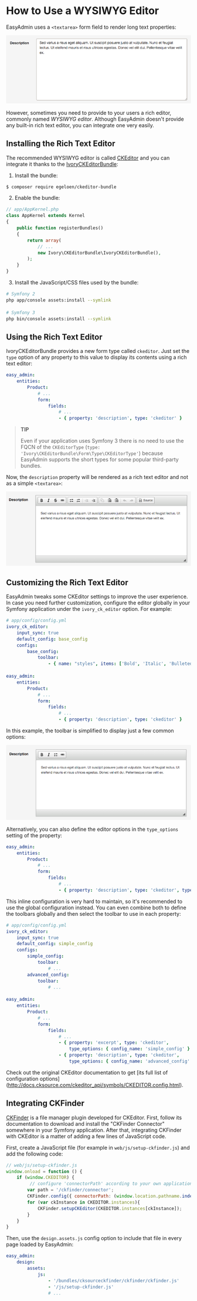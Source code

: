 How to Use a WYSIWYG Editor
===========================

EasyAdmin uses a `<textarea>` form field to render long text properties:

![Default textarea for text elements](../images/wysiwyg/default-textarea.png)

However, sometimes you need to provide to your users a rich editor, commonly
named *WYSIWYG editor*. Although EasyAdmin doesn't provide any built-in rich text
editor, you can integrate one very easily.

Installing the Rich Text Editor
-------------------------------

The recommended WYSIWYG editor is called [CKEditor](http://ckeditor.com/) and
you can integrate it thanks to the [IvoryCKEditorBundle](https://github.com/egeloen/IvoryCKEditorBundle):

1) Install the bundle:

```bash
$ composer require egeloen/ckeditor-bundle
```

2) Enable the bundle:

```php
// app/AppKernel.php
class AppKernel extends Kernel
{
    public function registerBundles()
    {
        return array(
            // ...
            new Ivory\CKEditorBundle\IvoryCKEditorBundle(),
        );
    }
}
```

3) Install the JavaScript/CSS files used by the bundle:

```bash
# Symfony 2
php app/console assets:install --symlink

# Symfony 3
php bin/console assets:install --symlink
```

Using the Rich Text Editor
--------------------------

IvoryCKEditorBundle provides a new form type called `ckeditor`. Just set the
`type` option of any property to this value to display its contents using a
rich text editor:

```yaml
easy_admin:
    entities:
        Product:
            # ...
            form:
                fields:
                    # ...
                    - { property: 'description', type: 'ckeditor' }
```

> **TIP**
>
> Even if your application uses Symfony 3 there is no need to use the FQCN of
> the `CKEditorType` (`type: 'Ivory\CKEditorBundle\Form\Type\CKEditorType'`)
> because EasyAdmin supports the short types for some popular third-party bundles.

Now, the `description` property will be rendered as a rich text editor and not as
a simple `<textarea>`:

![Default WYSIWYG editor](../images/wysiwyg/default-wysiwyg.png)

Customizing the Rich Text Editor
--------------------------------

EasyAdmin tweaks some CKEditor settings to improve the user experience. In case
you need further customization, configure the editor globally in your Symfony
application under the `ivory_ck_editor` option. For example:

```yaml
# app/config/config.yml
ivory_ck_editor:
    input_sync: true
    default_config: base_config
    configs:
        base_config:
            toolbar:
                - { name: "styles", items: ['Bold', 'Italic', 'BulletedList', 'Link'] }

easy_admin:
    entities:
        Product:
            # ...
            form:
                fields:
                    # ...
                    - { property: 'description', type: 'ckeditor' }
```

In this example, the toolbar is simplified to display just a few common options:

![Simple WYSIWYG editor](../images/wysiwyg/simple-wysiwyg.png)

Alternatively, you can also define the editor options in the `type_options`
setting of the property:

```yaml
easy_admin:
    entities:
        Product:
            # ...
            form:
                fields:
                    # ...
                    - { property: 'description', type: 'ckeditor', type_options: { 'config': { 'toolbar': [ { name: 'styles', items: ['Bold', 'Italic', 'BulletedList', 'Link'] } ] } } }
```

This inline configuration is very hard to maintain, so it's recommended to use
the global configuration instead. You can even combine both to define the toolbars
globally and then select the toolbar to use in each property:

```yaml
# app/config/config.yml
ivory_ck_editor:
    input_sync: true
    default_config: simple_config
    configs:
        simple_config:
            toolbar:
                # ...
        advanced_config:
            toolbar:
                # ...

easy_admin:
    entities:
        Product:
            # ...
            form:
                fields:
                    # ...
                    - { property: 'excerpt', type: 'ckeditor',
                        type_options: { config_name: 'simple_config' } }
                    - { property: 'description', type: 'ckeditor',
                        type_options: { config_name: 'advanced_config' } }
```

Check out the original CKEditor documentation to get
[its full list of configuration options] (http://docs.cksource.com/ckeditor_api/symbols/CKEDITOR.config.html).

Integrating CKFinder
--------------------

[CKFinder](https://cksource.com/ckfinder) is a file manager plugin developed for
CKEditor. First, follow its documentation to download and install the "CKFinder
Connector" somewhere in your Symfony application. After that, integrating
CKFinder with CKEditor is a matter of adding a few lines of JavaScript code.

First, create a JavaScript file (for example in `web/js/setup-ckfinder.js`) and
add the following code:

```js
// web/js/setup-ckfinder.js
window.onload = function () {
    if (window.CKEDITOR) {
         // configure 'connectorPath' according to your own application
        var path = '/ckfinder/connector';
        CKFinder.config({ connectorPath: (window.location.pathname.indexOf("app_dev.php") == -1 ) ? path : '/app_dev.php' + path });
        for (var ckInstance in CKEDITOR.instances){
            CKFinder.setupCKEditor(CKEDITOR.instances[ckInstance]);
        }
    }
}
```

Then, use the `design.assets.js` config option to include that file in every
page loaded by EasyAdmin:

```yaml
easy_admin:
    design:
        assets:
            js:
                - '/bundles/cksourceckfinder/ckfinder/ckfinder.js'
                - '/js/setup-ckfinder.js'
                # ...
```
